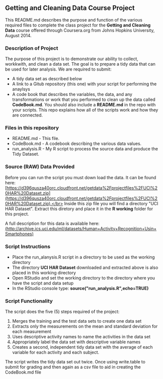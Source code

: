 ## Getting and Cleaning Data Course Project ##

This README.md describes the purpose and function of the various required 
files to complete the class project for the **Getting and Cleaning Data**
course offered through Coursera.org from Johns Hopkins University, August 2014.

### Description of Project ###
The purpose of this project is to demonstrate our ability to collect, workkwith, and clean a data set. The goal is to prepare a tidy data that can be used for later analysis.  We are required to submit:

* A tidy data set as described below
* A link to a Gitub repository (this one) with your script for performing the anaylsys
* A code book that describes the variables, the data, and any transformations or work that you performed to clean up the data called **CodeBook.md**. You should also include a **README.md** in the repo with your scripts. This repo explains how all of the scripts work and how they are connected.


### Files in this repository ###
* README.md - This file.
* CodeBook.md - A codebook describing the various data values.
* run_analysis.R - My R script to process the source data and produce the
Tidy Dataset.

### Source (RAW) Data Provided ###
Before you can run the script you must down load the data.  It can be found here:
[https://d396qusza40orc.cloudfront.net/getdata%2Fprojectfiles%2FUCI%20HAR%20Dataset.zip](https://d396qusza40orc.cloudfront.net/getdata%2Fprojectfiles%2FUCI%20HAR%20Dataset.zip).</br>
Inside this zip file you will find a directory "UCI HAR Dataset".  Extract this diretory and place it in the **R working** folder for this project.

A full description for this data is available here:</br>
[(http://archive.ics.uci.edu/ml/datasets/Human+Activity+Recognition+Usin+Smartphones)](http://archive.ics.uci.edu/ml/datasets/Human+Activity+Recognition+Usin+Smartphones) 

### Script Instructions ###
* Place the run_alanysis.R script in a directory to be used as the working directory
* The directory **UCI HAR Dataset** downloaded and extracted above is also placed in this working directory
* Open RStudio and set the working directory to the directory where you have the script and data setup
* In the RStudio console type:  **source("run_analysis.R",echo=TRUE)**
   

### Script Functionality ###
The script does the five (5) steps required of the project:

1. Merges the training and the test data sets to create one data set
2. Extracts only the measurements on the mean and standard deviation for each measurement
3. Uses descriptive activity names to name the activities in the data set
4. Appropriately label the data set with descriptive variable names
5. Creates a second, independent tidy data set with the average of each variable for 
each activity and each subject.

The script writes the tidy data set out twice.  Once using write.table to submit for grading and then again as a csv file to aid in creating the CodeBook.md file
 






